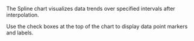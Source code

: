 The Spline chart visualizes data trends over specified intervals after interpolation. 

Use the check boxes at the top of the chart to display data point markers and labels.
